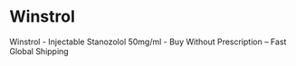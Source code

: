 # Winstrol
Winstrol - Injectable Stanozolol 50mg/ml - Buy Without Prescription – Fast Global Shipping
